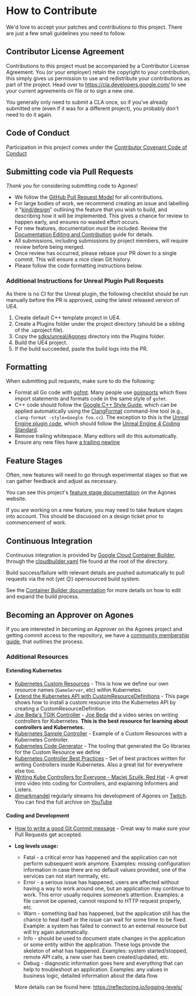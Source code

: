 # How to Contribute

We'd love to accept your patches and contributions to this project. There are
just a few small guidelines you need to follow.

## Contributor License Agreement

Contributions to this project must be accompanied by a Contributor License
Agreement. You (or your employer) retain the copyright to your contribution,
this simply gives us permission to use and redistribute your contributions as
part of the project. Head over to <https://cla.developers.google.com/> to see
your current agreements on file or to sign a new one.

You generally only need to submit a CLA once, so if you've already submitted one
(even if it was for a different project), you probably don't need to do it
again.

## Code of Conduct

Participation in this project comes under the [Contributor Covenant Code of Conduct](code-of-conduct.md)

## Submitting code via Pull Requests

*Thank you* for considering submitting code to Agones!

- We follow the [GitHub Pull Request Model](https://help.github.com/articles/about-pull-requests/) for
  all contributions.
- For large bodies of work, we recommend creating an issue and labelling it
  "[kind/design](https://github.com/googleprivate/agones/issues?q=is%3Aissue+is%3Aopen+label%3Akind%2Fdesign)"
  outlining the feature that you wish to build, and describing how it will be implemented. This gives a chance
  for review to happen early, and ensures no wasted effort occurs.
- For new features, documentation *must* be included. Review the [Documentation Editing and Contribution](https://agones.dev/site/docs/contribute/)
  guide for details.
- All submissions, including submissions by project members, will require review before being merged.
- Once review has occurred, please rebase your PR down to a single commit. This will ensure a nice clean Git history.
- Please follow the code formatting instructions below.

### Additional Instructions for Unreal Plugin Pull Requests

As there is no CI for the Unreal plugin, the following checklist should be run
manually before the PR is approved, using the latest released version of UE4.

1. Create default C++ template project in UE4.
1. Create a Plugins folder under the project directory (should be a sibling of the .uproject file).
1. Copy the [sdks/unreal/Agones](sdks/unreal/Agones) directory into the Plugins folder.
1. Build the UE4 project.
1. If the build succeeded, paste the build logs into the PR.

## Formatting

When submitting pull requests, make sure to do the following:

- Format all Go code with [gofmt](https://golang.org/cmd/gofmt/). Many people
  use [goimports](https://godoc.org/golang.org/x/tools/cmd/goimports) which
  fixes import statements and formats code in the same style of `gofmt`.
- C++ code should follow the [Google C++ Style
  Guide](https://google.github.io/styleguide/cppguide.html), which can be
  applied automatically using the
  [ClangFormat](https://clang.llvm.org/docs/ClangFormat.html) command-line tool
  (e.g., `clang-format -style=Google foo.cc`). The exception to this is
  the [Unreal Engine plugin code](sdks/unreal/Agones), which should follow the
  [Unreal Engine 4 Coding Standard](https://docs.unrealengine.com/en-US/Programming/Development/CodingStandard/index.html).
- Remove trailing whitespace. Many editors will do this automatically.
- Ensure any new files have [a trailing newline](https://stackoverflow.com/questions/5813311/no-newline-at-end-of-file)

## Feature Stages

Often, new features will need to go through experimental stages so that we can gather feedback and adjust as necessary.

You can see this project's [feature stage documentation](https://agones.dev/site/docs/guides/feature-stages/) on the Agones
website.

If you are working on a new feature, you may need to take feature stages into account. This should be discussed on a
 design ticket prior to commencement of work. 

## Continuous Integration

Continuous integration is provided by [Google Cloud Container Builder](https://cloud.google.com/container-builder/),
through the [cloudbuilder.yaml](./cloudbuild.yaml) file found at the root of the directory.

Build success/failure with relevant details are pushed automatically to pull requests via the not (yet 😉) opensourced
build system.

See the [Container Builder documentation](https://cloud.google.com/container-builder/docs/) for more details on
how to edit and expand the build process.

## Becoming an Approver on Agones

If you are interested in becoming an Approver on the Agones project and getting commit access to the
repository, we have a [community membership guide](./docs/governance/community_membership.md), that outlines the process.

### Additional Resources

#### Extending Kubernetes

- [Kubernetes Custom Resources](https://kubernetes.io/docs/concepts/api-extension/custom-resources/) -
  This is how we define our own resource names (`GameServer`, etc) within Kubernetes.
- [Extend the Kubernetes API with CustomResourceDefinitions](https://kubernetes.io/docs/tasks/access-kubernetes-api/extend-api-custom-resource-definitions/) -
  This page shows how to install a custom resource into the Kubernetes API by creating a CustomResourceDefinition.
- [Joe Beda's TGIK Controller](https://github.com/jbeda/tgik-controller) -
  [Joe Beda](https://twitter.com/jbeda) did a video series on writing controllers for Kubernetes.
  **This is the best resource for learning about controllers and Kubernetes.**
- [Kubernetes Sample Controller](https://github.com/kubernetes/sample-controller) -
  Example of a Custom Resources with a Kubernetes Controller.
- [Kubernetes Code Generator](https://github.com/kubernetes/code-generator) -
  The tooling that generated the Go libraries for the Custom Resource we define
- [Kubernetes Controller Best Practices](https://github.com/kubernetes/community/blob/master/contributors/devel/controllers.md) -
  Set of best practices written for writing Controllers inside Kubernetes. Also a great list for everywhere else too.
- [Writing Kube Controllers for Everyone - Maciej Szulik, Red Hat](https://www.youtube.com/watch?v=AUNPLQVxvmw) -
  A great intro video into coding for Controllers, and explaining Informers and Listers.
- [@markmandel](https://github.com/markmandel) regularly streams his development of Agones on [Twitch](https://www.twitch.tv/markmandel).
  You can find the full archive on [YouTube](https://www.youtube.com/playlist?list=PLqqp1QEhKwa5aNivDIE4SS21ehE9Zt0VZ)


#### Coding and Development

- [How to write a good Git Commit message](https://chris.beams.io/posts/git-commit/) -
  Great way to make sure your Pull Requests get accepted.
- **Log levels usage:**
  - Fatal - a critical error has happened and the application can not perform subsequent work anymore. Examples: missing configuration information in case there are no default values provided, one of the services can not start normally, etc.
  - Error - a serious issue has happened, users are affected without having a way to work around one, but an application may continue to work. This error usually requires someone’s attention. Examples: a file cannot be opened, cannot respond to HTTP request properly, etc.
  - Warn - something bad has happened, but the application still has the chance to heal itself or the issue can wait for some time to be fixed. Example: a system has failed to connect to an external resource but will try again automatically.
  - Info - should be used to document state changes in the application or some entity within the application. These logs provide the skeleton of what has happened. Examples: system started/stopped, remote API calls, a new user has been created/updated, etc.
  - Debug - diagnostic information goes here and everything that can help to troubleshoot an application. Examples: any values in business logic, detailed information about the data flow.

  More details can be found here: https://reflectoring.io/logging-levels/